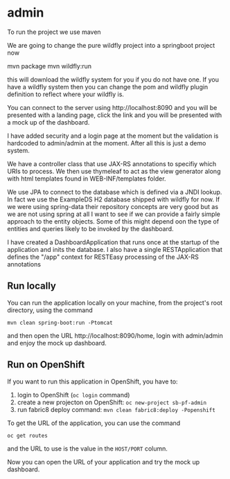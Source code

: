 # admin

To run the project we use maven

We are going to change the pure wildfly project into a springboot project now

mvn package
mvn wildfly:run

this will download the wildfly system for you if you do not have one. If you have a wildfly system then you can change the pom
and wildfly plugin definition to reflect where your wildfly is.

You can connect to the server using http://localhost:8090 and you will be presented with a landing page, click the link and you will be
presented with a mock up of the dashboard.

I have added security and a login page at the moment but the validation is hardcoded to admin/admin at the moment. After all this
is just a demo system.

We have a controller class that use JAX-RS annotations to specifiy which URIs to process. We then use thymeleaf to act as the view generator
along with html templates found in WEB-INF/templates folder.

We use JPA to connect to the database which is defined via a JNDI lookup. In fact we use the ExampleDS H2 database shipped with wildfly for now.
If we were using spring-data their repository concepts are very good but as we are not using spring at all I want to see if we can
provide a fairly simple approach to the entity objects. Some of this might depend oon the type of entities and queries likely to be invoked
by the dashboard.

I have created a DashboardApplication that runs once at the startup of the application and inits the database.
I also have a single RESTApplication that defines the "/app" context for RESTEasy processing of the JAX-RS annotations

## Run locally ##
You can run the application locally on your machine, from the project's root directory, using the command

    mvn clean spring-boot:run -Ptomcat
and then open the URL http://localhost:8090/home, login with admin/admin and enjoy the mock up dashboard.
## Run on OpenShift ##
If you want to run this application in OpenShift, you have to:

1. login to OpenShift (`oc login` command)
2. create a new projecton on OpenShift: `oc new-project sb-pf-admin`
3. run fabric8 deploy command: `mvn clean fabric8:deploy -Popenshift`

To get the URL of the application, you can use the command

    oc get routes
and the URL to use is the value in the `HOST/PORT` column.

Now you can open the URL of your application and try the mock up dashboard.
